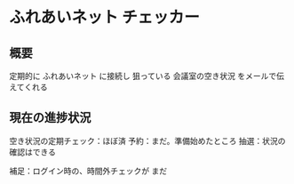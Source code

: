 # ふれあいネット チェッカー

## 概要

定期的に ふれあいネット に接続し
狙っている 会議室の空き状況 をメールで伝えてくれる

## 現在の進捗状況

空き状況の定期チェック：ほぼ済
予約：まだ。準備始めたところ
抽選：状況の確認はできる

補足：ログイン時の、時間外チェックが まだ
